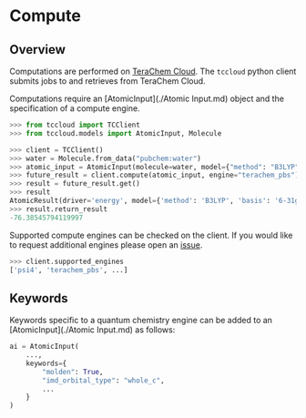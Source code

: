 # Compute

## Overview

Computations are performed on [TeraChem Cloud](https://tccloud.mtzlab.com). The `tccloud` python client submits jobs to and retrieves from TeraChem Cloud.

Computations require an [AtomicInput](./Atomic Input.md) object and the specification of a compute engine.

```python
>>> from tccloud import TCClient
>>> from tccloud.models import AtomicInput, Molecule

>>> client = TCClient()
>>> water = Molecule.from_data("pubchem:water")
>>> atomic_input = AtomicInput(molecule=water, model={"method": "B3LYP", "basis": "6-31g"}, driver="energy")
>>> future_result = client.compute(atomic_input, engine="terachem_pbs")
>>> result = future_result.get()
>>> result
AtomicResult(driver='energy', model={'method': 'B3LYP', 'basis': '6-31g'}, molecule_hash='b6ec4fa')
>>> result.return_result
-76.38545794119997
```

Supported compute engines can be checked on the client. If you would like to request additional engines please open an [issue](https://github.com/mtzgroup/tccloud/issues).

```python
>>> client.supported_engines
['psi4', 'terachem_pbs', ...]
```

## Keywords

Keywords specific to a quantum chemistry engine can be added to an [AtomicInput](./Atomic Input.md) as follows:

```python
ai = AtomicInput(
    ...,
    keywords={
        "molden": True,
        "imd_orbital_type": "whole_c",
        ...
    }
)

```
